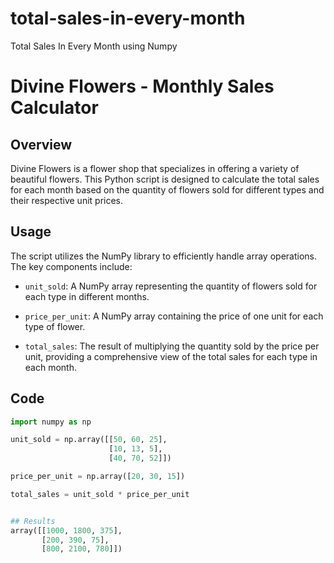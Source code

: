 # total-sales-in-every-month
Total Sales In Every Month using Numpy 
# Divine Flowers - Monthly Sales Calculator

## Overview

Divine Flowers is a flower shop that specializes in offering a variety of beautiful flowers. This Python script is designed to calculate the total sales for each month based on the quantity of flowers sold for different types and their respective unit prices.

## Usage

The script utilizes the NumPy library to efficiently handle array operations. The key components include:

- `unit_sold`: A NumPy array representing the quantity of flowers sold for each type in different months.

- `price_per_unit`: A NumPy array containing the price of one unit for each type of flower.

- `total_sales`: The result of multiplying the quantity sold by the price per unit, providing a comprehensive view of the total sales for each type in each month.

## Code

```python
import numpy as np

unit_sold = np.array([[50, 60, 25],
                      [10, 13, 5],
                      [40, 70, 52]])

price_per_unit = np.array([20, 30, 15])

total_sales = unit_sold * price_per_unit


## Results
array([[1000, 1800, 375],
       [200, 390, 75],
       [800, 2100, 780]])
